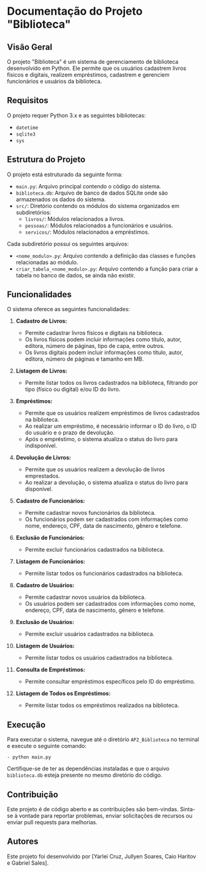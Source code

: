 # Documentação do Projeto "Biblioteca"

## Visão Geral

O projeto "Biblioteca" é um sistema de gerenciamento de biblioteca desenvolvido em Python. Ele permite que os usuários cadastrem livros físicos e digitais, realizem empréstimos, cadastrem e gerenciem funcionários e usuários da biblioteca.

## Requisitos

O projeto requer Python 3.x e as seguintes bibliotecas:

- `datetime`
- `sqlite3`
- `sys`

## Estrutura do Projeto

O projeto está estruturado da seguinte forma:

- `main.py`: Arquivo principal contendo o código do sistema.
- `biblioteca.db`: Arquivo de banco de dados SQLite onde são armazenados os dados do sistema.
- `src/`: Diretório contendo os módulos do sistema organizados em subdiretórios:
  - `livros/`: Módulos relacionados a livros.
  - `pessoas/`: Módulos relacionados a funcionários e usuários.
  - `servicos/`: Módulos relacionados a empréstimos.

Cada subdiretório possui os seguintes arquivos:

- `<nome_modulo>.py`: Arquivo contendo a definição das classes e funções relacionadas ao módulo.
- `criar_tabela_<nome_modulo>.py`: Arquivo contendo a função para criar a tabela no banco de dados, se ainda não existir.

## Funcionalidades

O sistema oferece as seguintes funcionalidades:

1. **Cadastro de Livros:**
   - Permite cadastrar livros físicos e digitais na biblioteca.
   - Os livros físicos podem incluir informações como título, autor, editora, número de páginas, tipo de capa, entre outros.
   - Os livros digitais podem incluir informações como título, autor, editora, número de páginas e tamanho em MB.

2. **Listagem de Livros:**
   - Permite listar todos os livros cadastrados na biblioteca, filtrando por tipo (físico ou digital) e/ou ID do livro.
   
3. **Empréstimos:**
   - Permite que os usuários realizem empréstimos de livros cadastrados na biblioteca.
   - Ao realizar um empréstimo, é necessário informar o ID do livro, o ID do usuário e o prazo de devolução.
   - Após o empréstimo, o sistema atualiza o status do livro para indisponível.

4. **Devolução de Livros:**
   - Permite que os usuários realizem a devolução de livros emprestados.
   - Ao realizar a devolução, o sistema atualiza o status do livro para disponível.

5. **Cadastro de Funcionários:**
   - Permite cadastrar novos funcionários da biblioteca.
   - Os funcionários podem ser cadastrados com informações como nome, endereço, CPF, data de nascimento, gênero e telefone.

6. **Exclusão de Funcionários:**
   - Permite excluir funcionários cadastrados na biblioteca.

7. **Listagem de Funcionários:**
   - Permite listar todos os funcionários cadastrados na biblioteca.

8. **Cadastro de Usuários:**
   - Permite cadastrar novos usuários da biblioteca.
   - Os usuários podem ser cadastrados com informações como nome, endereço, CPF, data de nascimento, gênero e telefone.

9. **Exclusão de Usuários:**
   - Permite excluir usuários cadastrados na biblioteca.

10. **Listagem de Usuários:**
    - Permite listar todos os usuários cadastrados na biblioteca.

11. **Consulta de Empréstimos:**
    - Permite consultar empréstimos específicos pelo ID do empréstimo.

12. **Listagem de Todos os Empréstimos:**
    - Permite listar todos os empréstimos realizados na biblioteca.

## Execução

Para executar o sistema, navegue até o diretório `AP2_Biblioteca` no terminal e execute o seguinte comando:

    - python main.py

Certifique-se de ter as dependências instaladas e que o arquivo `biblioteca.db` esteja presente no mesmo diretório do código.

## Contribuição

Este projeto é de código aberto e as contribuições são bem-vindas. Sinta-se à vontade para reportar problemas, enviar solicitações de recursos ou enviar pull requests para melhorias.

## Autores

Este projeto foi desenvolvido por [Yarlei Cruz, Jullyen Soares, Caio Haritov e Gabriel Sales].